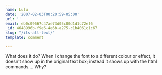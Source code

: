 ```yaml
---
name: Lulu
date: '2007-02-03T00:20:59-05:00'
url: ''
email: eb0c09667c47ae73d05c00d1d1c72ef6
_id: 4648996b-f9e6-4e6b-a275-c1b4061c1c67
slug: "/its-all-text/"
template: comment

---
```


What does it do?
When I change the font to a different colour or effect, it doesn't show up in the original text box; instead it shows up with the html commands.... Why?
